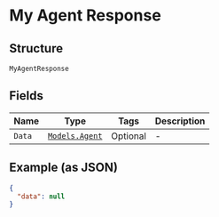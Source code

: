 
# My Agent Response

## Structure

`MyAgentResponse`

## Fields

| Name | Type | Tags | Description |
|  --- | --- | --- | --- |
| `Data` | [`Models.Agent`](../../doc/models/agent.md) | Optional | - |

## Example (as JSON)

```json
{
  "data": null
}
```

